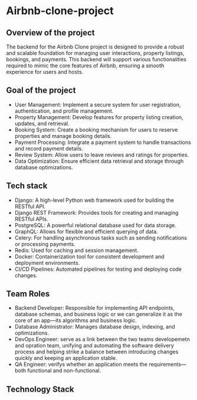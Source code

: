 # Airbnb-clone-project
## Overview of the project
The backend for the Airbnb Clone project is designed to provide a robust and scalable foundation for managing user interactions,
property listings, bookings, and payments. This backend will support various functionalities required to mimic the core features of Airbnb, ensuring a smooth experience for users and hosts.
## Goal of the project
  * User Management: Implement a secure system for user registration, authentication, and profile management.
  * Property Management: Develop features for property listing creation, updates, and retrieval.
  * Booking System: Create a booking mechanism for users to reserve properties and manage booking details.
  * Payment Processing: Integrate a payment system to handle transactions and record payment details.
  * Review System: Allow users to leave reviews and ratings for properties.
  * Data Optimization: Ensure efficient data retrieval and storage through database optimizations.
## Tech stack
  * Django: A high-level Python web framework used for building the RESTful API.
  * Django REST Framework: Provides tools for creating and managing RESTful APIs.
  * PostgreSQL: A powerful relational database used for data storage.
  * GraphQL: Allows for flexible and efficient querying of data.
  * Celery: For handling asynchronous tasks such as sending notifications or processing payments.
  * Redis: Used for caching and session management.
  * Docker: Containerization tool for consistent development and deployment environments.
  * CI/CD Pipelines: Automated pipelines for testing and deploying code changes.
## Team Roles
 * Backend Developer: Responsible for implementing API endpoints, database schemas, and business logic or we can generalize it as  the core of an app—its        algorithms and business logic.
 * Database Administrator: Manages database design, indexing, and optimizations.
 * DevOps Engineer: serve as a link between the two teams developemetn and opration team, unifying and automating the software delivery process and helping     strike a balance between introducing changes quickly and keeping an application stable.
 * QA Engineer: verifys whether an application meets the requirements—both functional and non-functional.
## Technology Stack
